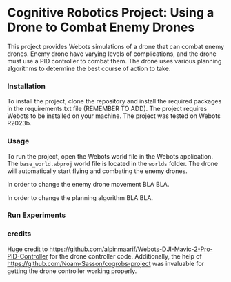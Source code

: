 # Cognitive Robotics Project: Using a Drone to Combat Enemy Drones
This project provides Webots simulations of a drone that can combat enemy drones. Enemy drone have varying levels of complications, and the drone must use a PID controller to combat them. The drone uses various planning algorithms to determine the best course of action to take.


### Installation
To install the project, clone the repository and install the required packages in the requirements.txt file (REMEMBER TO ADD). The project requires Webots to be installed on your machine. The project was tested on Webots R2023b.

### Usage
To run the project, open the Webots world file in the Webots application. The `base_world.wbproj` world file is located in the `worlds` folder. The drone will automatically start flying and combating the enemy drones. 

In order to change the enemy drone movement BLA BLA.

In order to change the planning algorithm BLA BLA.


### Run Experiments




### credits
Huge credit to https://github.com/alpinmaarif/Webots-DJI-Mavic-2-Pro-PID-Controller for the drone controller code. Additionally, the help of https://github.com/Noam-Sasson/cogrobs-project was invaluable for getting the drone controller working properly.

